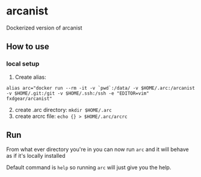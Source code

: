 # arcanist
Dockerized version of arcanist


## How to use
### local setup

1. Create alias: 
``` 
alias arc="docker run --rm -it -v `pwd`:/data/ -v $HOME/.arc:/arcanist -v $HOME/.git:/git -v $HOME/.ssh:/ssh -e "EDITOR=vim" fxdgear/arcanist"

```
2. create .arc directory: `mkdir $HOME/.arc`
3. create arcrc file: `echo {} > $HOME/.arc/arcrc`

## Run
From what ever directory you're in you can now run `arc` and it will behave as if it's locally installed

Default command is `help` so running `arc` will just give you the help. 
